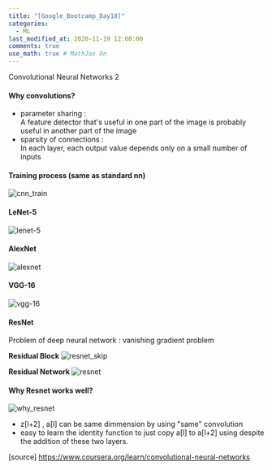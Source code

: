 ```yaml
---
title: "[Google_Bootcamp_Day18]"
categories: 
  - ML
last_modified_at: 2020-11-19 12:00:00
comments: true
use_math: true # MathJax On
---
```


Convolutional Neural Networks 2

#### Why convolutions?
- parameter sharing : <br>
  A feature detector that's useful in one part of the image is probably useful in another part of the image
- sparsity of connections : <br>
  In each layer, each output value depends only on a small number of inputs

#### Training process (same as standard nn)
![cnn_train](https://user-images.githubusercontent.com/62474292/100669622-03b6e080-33a1-11eb-9d91-196476fd8c84.png)

#### LeNet-5
![lenet-5](https://user-images.githubusercontent.com/62474292/100669621-031e4a00-33a1-11eb-9e9f-24496ae2c40d.png)

#### AlexNet
![alexnet](https://user-images.githubusercontent.com/62474292/100669623-044f7700-33a1-11eb-9ed4-8650ff1de636.png)

#### VGG-16
![vgg-16](https://user-images.githubusercontent.com/62474292/100669619-01548680-33a1-11eb-9548-5fc55ed10979.png)

#### ResNet
Problem of deep neural network : vanishing gradient problem <br>

**Residual Block**
![resnet_skip](https://user-images.githubusercontent.com/62474292/100709469-86678c00-33f1-11eb-9635-52930cbae777.png)

**Residual Network**
![resnet](https://user-images.githubusercontent.com/62474292/100709473-88c9e600-33f1-11eb-82d2-600d1e906a02.png)

#### Why Resnet works well?
![why_resnet](https://user-images.githubusercontent.com/62474292/100712848-c54c1080-33f6-11eb-9f74-eda0dc53c942.png)

- z[l+2] , a[l] can be same dimmension by using "same" convolution
- easy to learn the identity function to just copy a[l] to a[l+2] using despite the addition of these two layers.


[source] https://www.coursera.org/learn/convolutional-neural-networks
